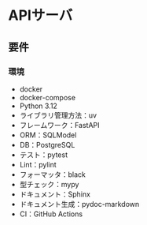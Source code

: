 # APIサーバ

## 要件

### 環境

- docker
- docker-compose
- Python 3.12
- ライブラリ管理方法：uv
- フレームワーク：FastAPI
- ORM：SQLModel
- DB：PostgreSQL
- テスト：pytest
- Lint：pylint
- フォーマッタ：black
- 型チェック：mypy
- ドキュメント：Sphinx
- ドキュメント生成：pydoc-markdown
- CI：GitHub Actions